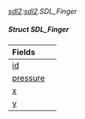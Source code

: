 _[sdl2](../../modules/sdl2/sdl2-module.md):[sdl2](../../modules/sdl2/sdl2-module.md).SDL\_Finger_
##### Struct SDL\_Finger

| Fields | |
|:---|:---|
| [id](sdl2-sdl_finger-id.md) |  |
| [pressure](sdl2-sdl_finger-pressure.md) |  |
| [x](sdl2-sdl_finger-x.md) |  |
| [y](sdl2-sdl_finger-y.md) |  |
